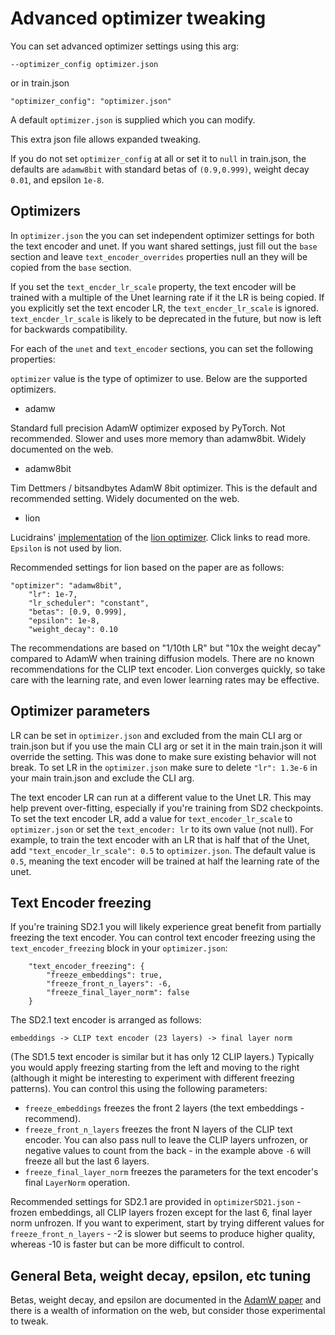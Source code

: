 # Advanced optimizer tweaking

You can set advanced optimizer settings using this arg:

    --optimizer_config optimizer.json

or in train.json 

    "optimizer_config": "optimizer.json"

A default `optimizer.json` is supplied which you can modify.

This extra json file allows expanded tweaking.  

If you do not set `optimizer_config` at all or set it to `null` in train.json, the defaults are `adamw8bit` with standard betas of `(0.9,0.999)`, weight decay `0.01`, and epsilon `1e-8`. 

## Optimizers

In `optimizer.json` the you can set independent optimizer settings for both the text encoder and unet.  If you want shared settings, just fill out the `base` section and leave `text_encoder_overrides` properties null an they will be copied from the `base` section.

If you set the `text_encder_lr_scale` property, the text encoder will be trained with a multiple of the Unet learning rate if it the LR is being copied.  If you explicitly set the text encoder LR, the `text_encder_lr_scale` is ignored.  `text_encder_lr_scale` is likely to be deprecated in the future, but now is left for backwards compatibility. 

For each of the `unet` and `text_encoder` sections, you can set the following properties:

`optimizer` value is the type of optimizer to use. Below are the supported optimizers.

* adamw

Standard full precision AdamW optimizer exposed by PyTorch.  Not recommended.  Slower and uses more memory than adamw8bit.  Widely documented on the web.

* adamw8bit

Tim Dettmers / bitsandbytes AdamW 8bit optimizer.  This is the default and recommended setting.  Widely documented on the web.

* lion

Lucidrains' [implementation](https://github.com/lucidrains/lion-pytorch) of the [lion optimizer](https://arxiv.org/abs/2302.06675).  Click links to read more.  `Epsilon` is not used by lion.

Recommended settings for lion based on the paper are as follows:

    "optimizer": "adamw8bit",
        "lr": 1e-7,
        "lr_scheduler": "constant",
        "betas": [0.9, 0.999],
        "epsilon": 1e-8,
        "weight_decay": 0.10

The recommendations are based on "1/10th LR" but "10x the weight decay" compared to AdamW when training diffusion models.  There are no known recommendations for the CLIP text encoder.  Lion converges quickly, so take care with the learning rate, and even lower learning rates  may be effective. 

## Optimizer parameters

LR can be set in `optimizer.json` and excluded from the main CLI arg or train.json but if you use the main CLI arg or set it in the main train.json it will override the setting. This was done to make sure existing behavior will not break.  To set LR in the `optimizer.json` make sure to delete `"lr": 1.3e-6` in your main train.json and exclude the CLI arg.

The text encoder LR can run at a different value to the Unet LR. This may help prevent over-fitting, especially if you're training from SD2 checkpoints. To set the text encoder LR, add a value for `text_encoder_lr_scale` to `optimizer.json` or set the `text_encoder: lr` to its own value (not null). For example, to train the text encoder with an LR that is half that of the Unet, add `"text_encoder_lr_scale": 0.5` to `optimizer.json`. The default value is `0.5`, meaning the text encoder will be trained at half the learning rate of the unet.

## Text Encoder freezing

If you're training SD2.1 you will likely experience great benefit from partially freezing the text encoder. You can control text encoder freezing using the `text_encoder_freezing` block in your `optimizer.json`:

```
    "text_encoder_freezing": {
        "freeze_embeddings": true,
        "freeze_front_n_layers": -6,
        "freeze_final_layer_norm": false
    }
```

The SD2.1 text encoder is arranged as follows:

```
embeddings -> CLIP text encoder (23 layers) -> final layer norm
```

(The SD1.5 text encoder is similar but it has only 12 CLIP layers.) Typically you would apply freezing starting from the left and moving to the right (although it might be interesting to experiment with different freezing patterns). You can control this using the following parameters:  

* `freeze_embeddings` freezes the front 2 layers (the text embeddings - recommend). 
* `freeze_front_n_layers` freezes the front N layers of the CLIP text encoder. You can also pass null to leave the CLIP layers unfrozen, or negative values to count from the back - in the example above `-6` will freeze all but the last 6 layers.
* `freeze_final_layer_norm` freezes the parameters for the text encoder's final `LayerNorm` operation.

Recommended settings for SD2.1 are provided in `optimizerSD21.json` - frozen embeddings, all CLIP layers frozen except for the last 6, final layer norm unfrozen. If you want to experiment, start by trying different values for `freeze_front_n_layers` - -2 is slower but seems to produce higher quality, whereas -10 is faster but can be more difficult to control. 

## General Beta, weight decay, epsilon, etc tuning

Betas, weight decay, and epsilon are documented in the [AdamW paper](https://arxiv.org/abs/1711.05101) and there is a wealth of information on the web, but consider those experimental to tweak.  
